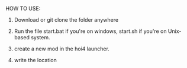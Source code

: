 HOW TO USE:

1. Download or git clone the folder anywhere

2. Run the file start.bat if you're on windows, start.sh if you're on Unix-based system.

3. create a new mod in the hoi4 launcher.

4. write the location 
